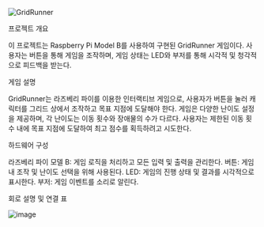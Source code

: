 ![GridRunner](https://github.com/user-attachments/assets/3d875191-bf7e-4386-9bca-67c61a0e9be8)

프로젝트 개요

이 프로젝트는 Raspberry Pi Model B를 사용하여 구현된 GridRunner 게임이다. 
사용자는 버튼을 통해 게임을 조작하며, 
게임 상태는 LED와 부저를 통해 시각적 및 청각적으로 피드백을 받는다.

게임 설명

GridRunner는 라즈베리 파이를 이용한 인터랙티브 게임으로, 
사용자가 버튼을 눌러 캐릭터를 그리드 상에서 조작하고 목표 지점에 도달해야 한다. 
게임은 다양한 난이도 설정을 제공하며, 각 난이도는 이동 횟수와 장애물의 수가 다르다. 
사용자는 제한된 이동 횟수 내에 목표 지점에 도달하여 최고 점수를 획득하려고 시도한다.

하드웨어 구성

라즈베리 파이 모델 B: 게임 로직을 처리하고 모든 입력 및 출력을 관리한다.
버튼: 게임 내 조작 및 난이도 선택을 위해 사용된다.
LED: 게임의 진행 상태 및 결과를 시각적으로 표시한다.
부저: 게임 이벤트를 소리로 알린다.


회로 설명 및 연결 표

![image](https://github.com/user-attachments/assets/980c10e5-df7d-4f92-b1a3-0f906f0611c0)
